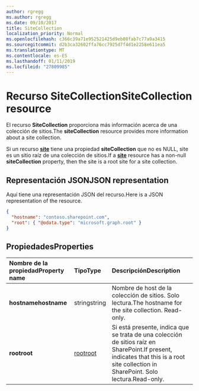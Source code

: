 ```yaml
---
author: rgregg
ms.author: rgregg
ms.date: 09/10/2017
title: SiteCollection
localization_priority: Normal
ms.openlocfilehash: c366c39a71e952521425d9eb08fab7c77a9a3415
ms.sourcegitcommit: d2b3ca32602ffa76cc7925d7f4d1e2258e611ea5
ms.translationtype: MT
ms.contentlocale: es-ES
ms.lasthandoff: 01/11/2019
ms.locfileid: "27809985"
---
```

# <a name="sitecollection-resource"></a><span data-ttu-id="e14ca-102">Recurso SiteCollection</span><span class="sxs-lookup"><span data-stu-id="e14ca-102">SiteCollection resource</span></span>

<span data-ttu-id="e14ca-103">El recurso **SiteCollection** proporciona más información acerca de una colección de sitios.</span><span class="sxs-lookup"><span data-stu-id="e14ca-103">The **siteCollection** resource provides more information about a site collection.</span></span>

<span data-ttu-id="e14ca-104">Si un recurso [**site**](site.md) tiene una propiedad **siteCollection** que no es NULL, site es un sitio raíz de una colección de sitios.</span><span class="sxs-lookup"><span data-stu-id="e14ca-104">If a [**site**](site.md) resource has a non-null **siteCollection** property, then the site is a root site for a site collection.</span></span>

## <a name="json-representation"></a><span data-ttu-id="e14ca-105">Representación JSON</span><span class="sxs-lookup"><span data-stu-id="e14ca-105">JSON representation</span></span>

<span data-ttu-id="e14ca-106">Aquí tiene una representación JSON del recurso.</span><span class="sxs-lookup"><span data-stu-id="e14ca-106">Here is a JSON representation of the resource.</span></span>

<!-- {
  "blockType": "resource",
  "optionalProperties": [
  ],
  "@odata.type": "microsoft.graph.siteCollection"
}-->

```json
{
  "hostname": "contoso.sharepoint.com",
  "root": { "@odata.type": "microsoft.graph.root" }
}
```

## <a name="properties"></a><span data-ttu-id="e14ca-107">Propiedades</span><span class="sxs-lookup"><span data-stu-id="e14ca-107">Properties</span></span>

| <span data-ttu-id="e14ca-108">Nombre de la propiedad</span><span class="sxs-lookup"><span data-stu-id="e14ca-108">Property name</span></span>        | <span data-ttu-id="e14ca-109">Tipo</span><span class="sxs-lookup"><span data-stu-id="e14ca-109">Type</span></span>     | <span data-ttu-id="e14ca-110">Descripción</span><span class="sxs-lookup"><span data-stu-id="e14ca-110">Description</span></span>
|:---------------------|:---------|:---------------------------------------------------
| <span data-ttu-id="e14ca-111">**hostname**</span><span class="sxs-lookup"><span data-stu-id="e14ca-111">**hostname**</span></span>         | <span data-ttu-id="e14ca-112">string</span><span class="sxs-lookup"><span data-stu-id="e14ca-112">string</span></span>   | <span data-ttu-id="e14ca-p101">Nombre de host de la colección de sitios. Solo lectura.</span><span class="sxs-lookup"><span data-stu-id="e14ca-p101">The hostname for the site collection. Read-only.</span></span>
| <span data-ttu-id="e14ca-115">**root**</span><span class="sxs-lookup"><span data-stu-id="e14ca-115">**root**</span></span>             | <span data-ttu-id="e14ca-116">[root][]</span><span class="sxs-lookup"><span data-stu-id="e14ca-116">[root][]</span></span> | <span data-ttu-id="e14ca-117">Si está presente, indica que se trata de una colección de sitios raíz en SharePoint.</span><span class="sxs-lookup"><span data-stu-id="e14ca-117">If present, indicates that this is a root site collection in SharePoint.</span></span> <span data-ttu-id="e14ca-118">Solo lectura.</span><span class="sxs-lookup"><span data-stu-id="e14ca-118">Read-only.</span></span>

[root]: root.md

<!-- uuid: 8fcb5dbc-d5aa-4681-8e31-b001d5168d79
2015-10-25 14:57:30 UTC -->
<!-- {
  "type": "#page.annotation",
  "description": "",
  "keywords": "",
  "section": "documentation",
  "tocPath": "Facets/SiteCollection"
}-->
